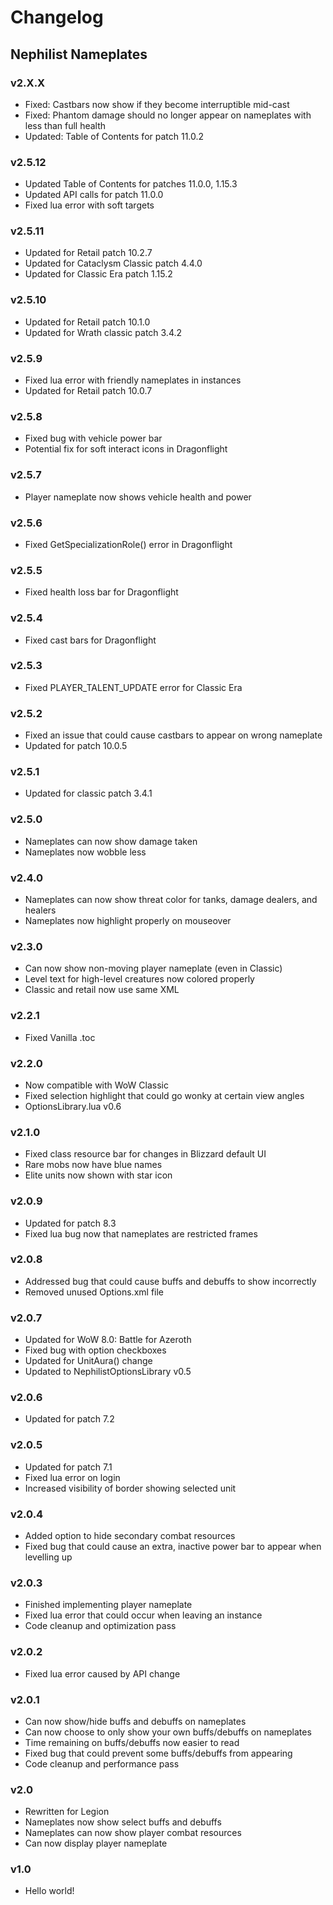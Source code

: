 # Changelog
## Nephilist Nameplates

### v2.X.X
* Fixed: Castbars now show if they become interruptible mid-cast
* Fixed: Phantom damage should no longer appear on nameplates with less than full health
* Updated: Table of Contents for patch 11.0.2

### v2.5.12
* Updated Table of Contents for patches 11.0.0, 1.15.3
* Updated API calls for patch 11.0.0
* Fixed lua error with soft targets

### v2.5.11
* Updated for Retail patch 10.2.7
* Updated for Cataclysm Classic patch 4.4.0
* Updated for Classic Era patch 1.15.2

### v2.5.10
* Updated for Retail patch 10.1.0
* Updated for Wrath classic patch 3.4.2

### v2.5.9
* Fixed lua error with friendly nameplates in instances
* Updated for Retail patch 10.0.7

### v2.5.8
* Fixed bug with vehicle power bar
* Potential fix for soft interact icons in Dragonflight

### v2.5.7
* Player nameplate now shows vehicle health and power

### v2.5.6
* Fixed GetSpecializationRole() error in Dragonflight

### v2.5.5
* Fixed health loss bar for Dragonflight

### v2.5.4
* Fixed cast bars for Dragonflight

### v2.5.3
* Fixed PLAYER_TALENT_UPDATE error for Classic Era

### v2.5.2
* Fixed an issue that could cause castbars to appear on wrong nameplate
* Updated for patch 10.0.5

### v2.5.1
* Updated for classic patch 3.4.1

### v2.5.0
* Nameplates can now show damage taken
* Nameplates now wobble less

### v2.4.0
* Nameplates can now show threat color for tanks, damage dealers, and healers
* Nameplates now highlight properly on mouseover

### v2.3.0
* Can now show non-moving player nameplate (even in Classic)
* Level text for high-level creatures now colored properly
* Classic and retail now use same XML

### v2.2.1
* Fixed Vanilla .toc

### v2.2.0
* Now compatible with WoW Classic
* Fixed selection highlight that could go wonky at certain view angles
* OptionsLibrary.lua v0.6

### v2.1.0
* Fixed class resource bar for changes in Blizzard default UI
* Rare mobs now have blue names
* Elite units now shown with star icon

### v2.0.9
* Updated for patch 8.3
* Fixed lua bug now that nameplates are restricted frames

### v2.0.8
* Addressed bug that could cause buffs and debuffs to show incorrectly
* Removed unused Options.xml file

### v2.0.7
* Updated for WoW 8.0: Battle for Azeroth
* Fixed bug with option checkboxes
* Updated for UnitAura() change
* Updated to NephilistOptionsLibrary v0.5

### v2.0.6
* Updated for patch 7.2

### v2.0.5
* Updated for patch 7.1
* Fixed lua error on login
* Increased visibility of border showing selected unit

### v2.0.4
* Added option to hide secondary combat resources
* Fixed bug that could cause an extra, inactive power bar to appear when levelling up

### v2.0.3
* Finished implementing player nameplate
* Fixed lua error that could occur when leaving an instance
* Code cleanup and optimization pass

### v2.0.2
* Fixed lua error caused by API change

### v2.0.1
* Can now show/hide buffs and debuffs on nameplates
* Can now choose to only show your own buffs/debuffs on nameplates
* Time remaining on buffs/debuffs now easier to read
* Fixed bug that could prevent some buffs/debuffs from appearing
* Code cleanup and performance pass

### v2.0
* Rewritten for Legion
* Nameplates now show select buffs and debuffs
* Nameplates can now show player combat resources
* Can now display player nameplate

### v1.0
* Hello world!

